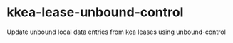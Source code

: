 # kkea-lease-unbound-control
Update unbound local data entries from kea leases using unbound-control
